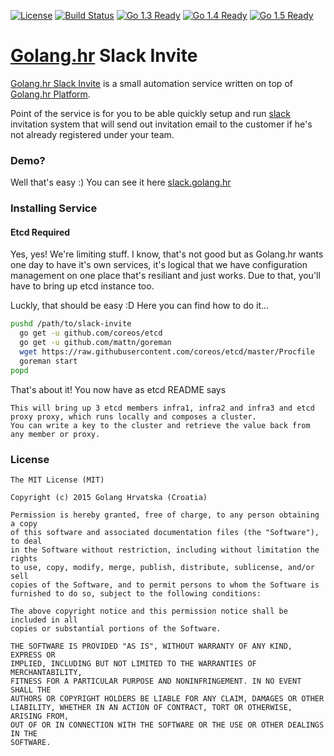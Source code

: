 [![License](http://img.shields.io/badge/license-MIT-blue.svg?style=flat)](https://github.com/golanghr/slack-invite/tree/master/LICENSE)
[![Build Status](https://travis-ci.org/golanghr/slack-invite.svg)](https://travis-ci.org/golanghr/slack-invite)
[![Go 1.3 Ready](https://img.shields.io/badge/Go%201.3-Ready-green.svg?style=flat)]()
[![Go 1.4 Ready](https://img.shields.io/badge/Go%201.4-Ready-green.svg?style=flat)]()
[![Go 1.5 Ready](https://img.shields.io/badge/Go%201.5-Ready-green.svg?style=flat)]()

# [Golang.hr] Slack Invite

[Golang.hr Slack Invite] is a small automation service written on top of [Golang.hr Platform].

Point of the service is for you to be able quickly setup and run [slack] invitation system
that will send out invitation email to the customer if he's not already registered under
your team.

### Demo?

Well that's easy :) You can see it here [slack.golang.hr]

### Installing Service

#### Etcd Required

Yes, yes! We're limiting stuff. I know, that's not good but as Golang.hr wants one day to
have it's own services, it's logical that we have configuration management on one place that's
resiliant and just works. Due to that, you'll have to bring up etcd instance too.

Luckly, that should be easy :D Here you can find how to do it...

```sh
pushd /path/to/slack-invite
  go get -u github.com/coreos/etcd
  go get -u github.com/mattn/goreman
  wget https://raw.githubusercontent.com/coreos/etcd/master/Procfile
  goreman start
popd
```
That's about it! You now have as etcd README says

```
This will bring up 3 etcd members infra1, infra2 and infra3 and etcd proxy proxy, which runs locally and composes a cluster.
You can write a key to the cluster and retrieve the value back from any member or proxy.
```

### License

```
The MIT License (MIT)

Copyright (c) 2015 Golang Hrvatska (Croatia)

Permission is hereby granted, free of charge, to any person obtaining a copy
of this software and associated documentation files (the "Software"), to deal
in the Software without restriction, including without limitation the rights
to use, copy, modify, merge, publish, distribute, sublicense, and/or sell
copies of the Software, and to permit persons to whom the Software is
furnished to do so, subject to the following conditions:

The above copyright notice and this permission notice shall be included in all
copies or substantial portions of the Software.

THE SOFTWARE IS PROVIDED "AS IS", WITHOUT WARRANTY OF ANY KIND, EXPRESS OR
IMPLIED, INCLUDING BUT NOT LIMITED TO THE WARRANTIES OF MERCHANTABILITY,
FITNESS FOR A PARTICULAR PURPOSE AND NONINFRINGEMENT. IN NO EVENT SHALL THE
AUTHORS OR COPYRIGHT HOLDERS BE LIABLE FOR ANY CLAIM, DAMAGES OR OTHER
LIABILITY, WHETHER IN AN ACTION OF CONTRACT, TORT OR OTHERWISE, ARISING FROM,
OUT OF OR IN CONNECTION WITH THE SOFTWARE OR THE USE OR OTHER DEALINGS IN THE
SOFTWARE.
```

[Golang.hr]: <https://github.com/golanghr>
[Golang.hr Slack Invite]: <https://github.com/golanghr/slack-invite>
[Golang.hr Platform]: <https://github.com/golanghr/platform>
[filing an issue]: <https://github.com/golanghr/slack-invite/issues/new>

[Golang.hr Slack]: <http://slack.golang.hr>
[Golang.hr Facebook]: <https://www.facebook.com/groups/golanghr/>

[slack]: <https://slack.com/>
[slack.golang.hr]: <http://slack.golang.hr>

